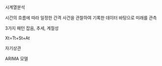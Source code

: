 시계열분석

시간의 흐름에 따라 일정한 간격 사건을 관찰하여 기록한 데이터 바탕으로 미래를 관측


3가지 패턴
잡음, 추세, 계절성

Xt=Tt+St+At

자기상관

ARIMA 모델 
